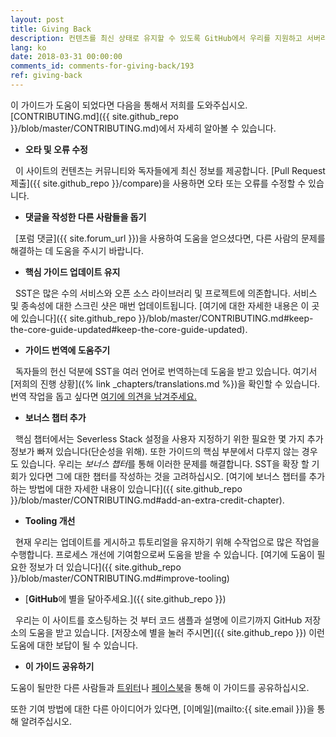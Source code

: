 ```yaml
---
layout: post
title: Giving Back
description: 컨텐츠를 최신 상태로 유지할 수 있도록 GitHub에서 우리를 지원하고 서버리스 스택에 기여하고 있습니다.
lang: ko
date: 2018-03-31 00:00:00
comments_id: comments-for-giving-back/193
ref: giving-back
---
```


이 가이드가 도움이 되었다면 다음을 통해서 저희를 도와주십시오. [CONTRIBUTING.md]({{ site.github_repo }}/blob/master/CONTRIBUTING.md)에서 자세히 알아볼 수 있습니다.

- **오타 및 오류 수정**

  이 사이트의 컨텐츠는 커뮤니티와 독자들에게 최신 정보를 제공합니다. [Pull Request 제출]({{ site.github_repo }}/compare)을 사용하면 오타 또는 오류를 수정할 수 있습니다.

- **댓글을 작성한 다른 사람들을 돕기**

  [포럼 댓글]({{ site.forum_url }})을 사용하여 도움을 얻으셨다면, 다른 사람의 문제를 해결하는 데 도움을 주시기 바랍니다.

- **핵심 가이드 업데이트 유지**

  SST은 많은 수의 서비스와 오픈 소스 라이브러리 및 프로젝트에 의존합니다. 서비스 및 종속성에 대한 스크린 샷은 매번 업데이트됩니다. [여기에 대한 자세한 내용은 이 곳에 있습니다]({{ site.github_repo }}/blob/master/CONTRIBUTING.md#keep-the-core-guide-updated#keep-the-core-guide-updated).

- **가이드 번역에 도움주기**

  독자들의 헌신 덕분에 SST을 여러 언어로 번역하는데 도움을 받고 있습니다. 여기서 [저희의 진행 상황]({% link _chapters/translations.md %})을 확인할 수 있습니다. 번역 작업을 돕고 싶다면 [여기에 의견을 남겨주세요.](https://discourse.sst.dev/t/help-us-translate-serverless-stack/596/15)

- **보너스 챕터 추가**

  핵심 챕터에서는 Severless Stack 설정을 사용자 지정하기 위한 필요한 몇 가지 추가 정보가 빠져 있습니다(단순성을 위해). 또한 가이드의 핵심 부분에서 다루지 않는 경우도 있습니다. 우리는 *보너스 챕터*를 통해 이러한 문제를 해결합니다. SST을 확장 할 기회가 있다면 그에 대한 챕터를 작성하는 것을 고려하십시오. [여기에 보너스 챕터를 추가하는 방법에 대한 자세한 내용이 있습니다]({{ site.github_repo }}/blob/master/CONTRIBUTING.md#add-an-extra-credit-chapter).

- **Tooling 개선**

  현재 우리는 업데이트를 게시하고 튜토리얼을 유지하기 위해 수작업으로 많은 작업을 수행합니다. 프로세스 개선에 기여함으로써 도움을 받을 수 있습니다. [여기에 도움이 필요한 정보가 더 있습니다]({{ site.github_repo }}/blob/master/CONTRIBUTING.md#improve-tooling)

- [**GitHub**에 별을 달아주세요.]({{ site.github_repo }})

  우리는 이 사이트를 호스팅하는 것 부터 코드 샘플과 설명에 이르기까지 GitHub 저장소의 도움을 받고 있습니다. [저장소에 별을 눌러 주시면]({{ site.github_repo }}) 이런 도움에 대한 보답이 될 수 있습니다.

- **이 가이드 공유하기**

도움이 될만한 다른 사람들과 <a href="https://twitter.com/intent/tweet?text={{ site.title }}&url={{ site.url }}" target="_blank">트위터</a>나 <a href="https://www.facebook.com/sharer/sharer.php?u={{ site.url }}&p[title]={{ site.title }}" target="_blank">페이스북</a>을 통해 이 가이드를 공유하십시오.

 또한 기여 방법에 대한 다른 아이디어가 있다면, [이메일](mailto:{{ site.email }})을 통해 알려주십시오.
